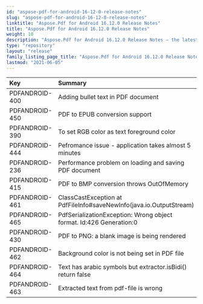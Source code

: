 ```yaml
---
id: "aspose-pdf-for-android-16-12-0-release-notes"
slug: "aspose-pdf-for-android-16-12-0-release-notes"
linktitle: "Aspose.Pdf for Android 16.12.0 Release Notes"
title: "Aspose.Pdf for Android 16.12.0 Release Notes"
weight: 10
description: "Aspose.Pdf for Android 16.12.0 Release Notes – the latest updates and fixes."
type: "repository"
layout: "release"
family_listing_page_title: "Aspose.Pdf for Android 16.12.0 Release Notes"
lastmod: "2021-06-05"
---
```


|**Key**|**Summary**|**Category**|
| :- | :- | :- |
|PDFANDROID-400|Adding bullet text in PDF document|New Feature|
|PDFANDROID-450|PDF to EPUB conversion support|New Feature|
|PDFANDROID-390|To set RGB color as text foreground color|Enhancement|
|PDFANDROID-444|Pefromance issue - application takes almost 5 minutes|Enhancement|
|PDFANDROID-236|Performance problem on loading and saving PDF document|Enhancement|
|PDFANDROID-415|PDF to BMP conversion throws OutOfMemory|Exception|
|PDFANDROID-461|ClassCastException at PdfFileInfo#saveNewInfo(java.io.OutputStream)|Exception|
|PDFANDROID-465|PdfSerializationException: Wrong object format. Id:426 Generation:0|Exception|
|PDFANDROID-430|PDF to PNG: a blank image is being rendered|Bug|
|PDFANDROID-462|Background сolor is not being set in PDF file|Bug|
|PDFANDROID-464|Text has arabic symbols but extractor.isBidi() return false|Bug|
|PDFANDROID-463|Extracted text from pdf-file is wrong|Bug|

